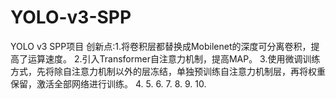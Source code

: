 # YOLO-v3-SPP
YOLO v3 SPP项目
创新点:1.将卷积层都替换成Mobilenet的深度可分离卷积，提高了运算速度。
      2.引入Transformer自注意力机制，提高MAP。
      3.使用微调训练方式，先将除自注意力机制以外的层冻结，单独预训练自注意力机制层，再将权重保留，激活全部网络进行训练。
      4.
      5.
      6.
      7.
      8.
      9.
      10.
